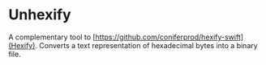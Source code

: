 # Unhexify

A complementary tool to [https://github.com/coniferprod/hexify-swift](Hexify). Converts a text representation of 
hexadecimal bytes into a binary file.
